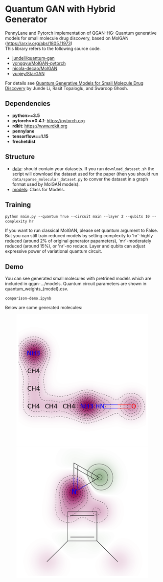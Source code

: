 # Quantum GAN with Hybrid Generator
PennyLane and Pytorch implementation of QGAN-HG: Quantum generative models for small molecule drug discovery, based on MolGAN (https://arxiv.org/abs/1805.11973)  
This library refers to the following source code.
* [jundeli/quantum-gan](https://github.com/jundeli/quantum-gan)
* [yongqyu/MolGAN-pytorch](https://github.com/yongqyu/MolGAN-pytorch)
* [nicola-decao/MolGAN](https://github.com/nicola-decao/MolGAN)
* [yunjey/StarGAN](https://github.com/yunjey/StarGAN)


For details see [Quantum Generative Models for Small Molecule Drug Discovery](https://arxiv.org/abs/2101.03438) by Junde Li, Rasit Topaloglu, and Swaroop Ghosh.


## Dependencies

* **python>=3.5**
* **pytorch>=0.4.1**: https://pytorch.org
* **rdkit**: https://www.rdkit.org
* **pennylane**
* **tensorflow==1.15**
* **frechetdist**

## Structure
* [data](https://github.com/jundeli/quantum-gan/data): should contain your datasets. If you run `download_dataset.sh` the script will download the dataset used for the paper (then you should run `data/sparse_molecular_dataset.py` to conver the dataset in a graph format used by MolGAN models).
* [models](https://github.com/jundeli/quantum-gan/models.py): Class for Models.

## Training
```
python main.py --quantum True --circuit main --layer 2 --qubits 10 --complexity hr
```
If you want to run classical MolGAN, please set quantum argument to False. But you can still train reduced models by setting complexity to 'hr'-highly reduced (around 2% of original generator papameters), 'mr'-moderately reduced (around 15%), or 'nr'-no reduce. Layer and qubits can adjust expressive power of variational quantum circuit.


## Demo
You can see generated small molecules with pretrined models which are included in qgan-.../models. Quantum circuit parameters are shown in quantum_weights_{model}.csv.

```
comparison-demo.ipynb
```
Below are some generated molecules:

<div style="color:#0000FF" align="center">
<img src="molecules/mol3.png" width="430"/> 
<img src="molecules/mol4.png" width="430"/>
</div>

